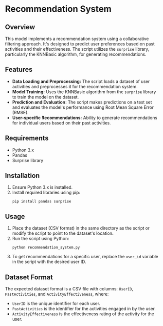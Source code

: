 # Recommendation System

## Overview
This model implements a recommendation system using a collaborative filtering approach. It's designed to predict user preferences based on past activities and their effectiveness. The script utilizes the `surprise` library, particularly the KNNBasic algorithm, for generating recommendations.

## Features
- **Data Loading and Preprocessing:** The script loads a dataset of user activities and preprocesses it for the recommendation system.
- **Model Training:** Uses the KNNBasic algorithm from the `surprise` library to train the model on the dataset.
- **Prediction and Evaluation:** The script makes predictions on a test set and evaluates the model's performance using Root Mean Square Error (RMSE).
- **User-specific Recommendations:** Ability to generate recommendations for individual users based on their past activities.

## Requirements
- Python 3.x
- Pandas
- Surprise library

## Installation
1. Ensure Python 3.x is installed.
2. Install required libraries using pip:
   ```
   pip install pandas surprise
   ```

## Usage
1. Place the dataset (CSV format) in the same directory as the script or modify the script to point to the dataset's location.
2. Run the script using Python:
   ```
   python recommendation_system.py
   ```
3. To get recommendations for a specific user, replace the `user_id` variable in the script with the desired user ID.

## Dataset Format
The expected dataset format is a CSV file with columns: `UserID`, `PastActivities`, and `ActivityEffectiveness`, where:
- `UserID` is the unique identifier for each user.
- `PastActivities` is the identifier for the activities engaged in by the user.
- `ActivityEffectiveness` is the effectiveness rating of the activity for the user.
